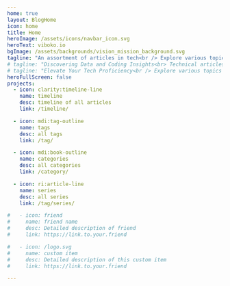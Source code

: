 ```yaml
---
home: true
layout: BlogHome
icon: home
title: Home
heroImage: /assets/icons/navbar_icon.svg
heroText: viboko.io
bgImage: /assets/backgrounds/vision_mission_background.svg
tagline: "An assortment of articles in tech<br /> Explore various topics such as Data Engineering, Python and Homelab"
# tagline: "Discovering Data and Coding Insights<br> Technical articles covering diverse subjects like Python coding and data engineering, among other topics."
# tagline: "Elevate Your Tech Proficiency<br /> Explore various topics such as Data Engineering, Python and Homelab"
heroFullScreen: false
projects:
  - icon: clarity:timeline-line
    name: timeline
    desc: timeline of all articles
    link: /timeline/

  - icon: mdi:tag-outline
    name: tags
    desc: all tags
    link: /tag/

  - icon: mdi:book-outline
    name: categories
    desc: all categories
    link: /category/

  - icon: ri:article-line
    name: series
    desc: all series
    link: /tag/series/

#   - icon: friend
#     name: friend name
#     desc: Detailed description of friend
#     link: https://link.to.your.friend

#   - icon: /logo.svg
#     name: custom item
#     desc: Detailed description of this custom item
#     link: https://link.to.your.friend

---
```

